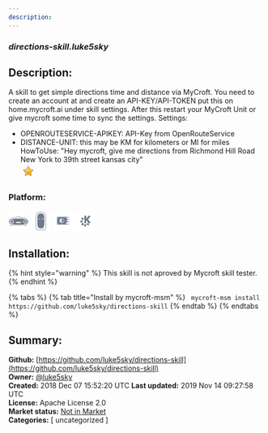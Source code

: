```yaml
---
description: 
---
```


### _directions-skill.luke5sky_  
## Description:  
A skill to get simple directions time and distance via MyCroft.
You need to create an account at  and create an API-KEY/API-TOKEN put this on home.mycroft.ai under skill settings.
After this restart your MyCroft Unit or give mycroft some time to sync the settings.
Settings:
- OPENROUTESERVICE-APIKEY: API-Key from OpenRouteService
- DISTANCE-UNIT: this may be KM for kilometers or MI for miles
HowToUse:
"Hey mycroft, give me directions from Richmond Hill Road New York to 39th street kansas city"  
![](../.gitbook/assets/star.png)  
  
### Platform:  
 ![Mark I](../.gitbook/assets/mark-1-icon.png)  ![Mark II](../.gitbook/assets/mark-2-icon.png)  ![Picroft](../.gitbook/assets/picroft-icon.png)  ![plasmoid](../.gitbook/assets/kde.png)   
## Installation:  
{% hint style="warning" %}
This skill is not aproved by Mycroft skill tester.
{% endhint %}
    
{% tabs %}
{% tab title="Install by mycroft-msm" %}
``` mycroft-msm install https://github.com/luke5sky/directions-skill```
{% endtab %}
  {% endtabs %}
    
## Summary:  
**Github:** [https://github.com/luke5sky/directions-skill](https://github.com/luke5sky/directions-skill)  
**Owner:** [@luke5sky](https://github.com/luke5sky)  
**Created:** 2018 Dec 07 15:52:20 UTC  **Last updated:** 2019 Nov 14 09:27:58 UTC  
**License:** Apache License 2.0  
**Market status:** [Not in Market](https://market.mycroft.ai/skill/)  
**Categories:** [ uncategorized ]   
